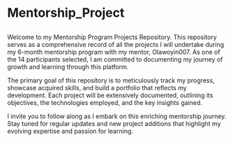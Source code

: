 # Mentorship_Project 

## 
Welcome to my Mentorship Program Projects Repository. This repository serves as a comprehensive record of all the projects I will undertake during my 6-month mentorship program with my mentor, Olawoyin007. As one of the 14 participants selected, I am committed to documenting my journey of growth and learning through this platform.

The primary goal of this repository is to meticulously track my progress, showcase acquired skills, and build a portfolio that reflects my development. Each project will be extensively documented, outlining its objectives, the technologies employed, and the key insights gained.

I invite you to follow along as I embark on this enriching mentorship journey. Stay tuned for regular updates and new project additions that highlight my evolving expertise and passion for learning.
